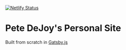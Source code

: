 [![Netlify Status](https://api.netlify.com/api/v1/badges/ce1d1170-9176-4b52-9efb-0afdc1fb2f86/deploy-status)](https://app.netlify.com/sites/determined-neumann-d8aff7/deploys)

# Pete DeJoy's Personal Site

Built from scratch in [Gatsby.js](https://gatsbyjs.org)
